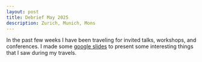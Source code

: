 ```yaml
---
layout: post
title: Debrief May 2025
description: Zurich, Munich, Mons
---
```


In the past few weeks I have been traveling for invited talks,
workshops, and conferences. I made some [google
slides](https://docs.google.com/presentation/d/1mvUvZaZ47ncqDgIPan5Gr1KdEZhQv-PuWdEdjzindpQ)
to present some interesting things that I saw during my travels.

